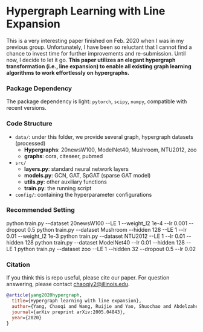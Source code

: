 # Hypergraph Learning with Line Expansion

This is a very interesting paper finished on Feb. 2020 when I was in my previous group. Unfortunately, I have been so reluctant that I cannot find a chance to invest time for further improvements and re-submission. Until now, I decide to let it go. **This paper utilizes an elegant hypergraph transformation (i.e., line expansion) to enable all existing graph learning algorithms to work effortlessly on hypergraphs.**

### Package Dependency
The package dependency is light: ``pytorch``, ``scipy``, ``numpy``, compatible with recent versions.

### Code Structure
- ```data/```: under this folder, we provide several graph, hypergraph datasets (processed)
    - **Hypergraphs**: 20newsW100, ModelNet40, Mushroom, NTU2012, zoo
    - **graphs**: cora, citeseer, pubmed
- ```src/```
    - **layers.py**: standard neural network layers
    - **models.py**: GCN, GAT, SpGAT (sparse GAT model)
    - **utils.py**: other auxiliary functions
    - **train.py**: the running script
- ```config/```: containing the hyperparameter configurations

### Recommended Setting
python train.py --dataset 20newsW100  --LE 1 --weight_l2 1e-4 --lr 0.001 --dropout 0.5
python train.py --dataset Mushroom --hidden 128 --LE 1 --lr 0.01 --weight_l2 1e-3
python train.py --dataset NTU2012 --LE 1 --lr 0.01 --hidden 128
python train.py --dataset ModelNet40 --lr 0.01 --hidden 128 --LE 1
python train.py --dataset zoo --LE 1 --hidden 32 --dropout 0.5 --lr 0.02

### Citation
If you think this is repo useful, please cite our paper. For question answering, please contact chaoqiy2@illinois.edu.
```bibtex
@article{yang2020hypergraph,
  title={Hypergraph learning with line expansion},
  author={Yang, Chaoqi and Wang, Ruijie and Yao, Shuochao and Abdelzaher, Tarek},
  journal={arXiv preprint arXiv:2005.04843},
  year={2020}
}
```